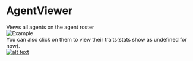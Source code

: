 # AgentViewer
Views all agents on the agent roster  
![Example](https://i.imgur.com/BicUiHR.png)  
You can also click on them to view their traits(stats show as undefined for now).  
[![alt text](https://i.imgur.com/812P61A.png "Download")](https://github.com/SecretFox/AgentViewer/releases)